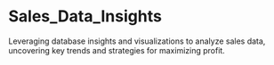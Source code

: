 # Sales_Data_Insights
Leveraging database insights and visualizations to analyze sales data, uncovering key trends and strategies for maximizing profit.

